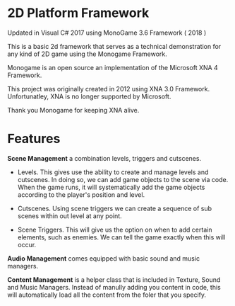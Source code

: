# 2D Platform Framework
Updated in Visual C# 2017 using MonoGame 3.6 Framework ( 2018 )

This is a basic 2d framework that serves as a technical demonstration for any kind of 2D game using the Monogame Framework.

Monogame is an open source an implementation of the Microsoft XNA 4 Framework.

This project was originally created in 2012 using XNA 3.0 Framework.  Unfortunatley, XNA is no longer supported by Microsoft.  

Thank you Monogame for keeping XNA alive.

# Features

**Scene Management** a combination levels, triggers and cutscenes.  

- Levels.  This gives use the ability to create and manage levels and cutscenes.  In doing so, we can add game objects to the scene via code.  When the game runs, it will systematically add the game objects according to the player's position and level.

- Cutscenes.  Using scene triggers we can create a sequence of sub scenes within out level at any point.

- Scene Triggers.  This will give us the option on when to add certain elements, such as enemies. We can tell the game exactly when this will occur.

**Audio Management** comes equipped with basic sound and music managers.

**Content Management** is a helper class that is included in Texture, Sound and Music Managers. Instead of manully adding you content in code, this will automatically load all the content from the foler that you specify.  
